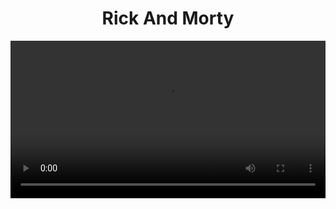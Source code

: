 <h1 style="text-align: center;">Rick And Morty</h1>

<video src="https://nextrickandmortyapi.vercel.app/RickNMorty.webm" style="width:100%;" />
